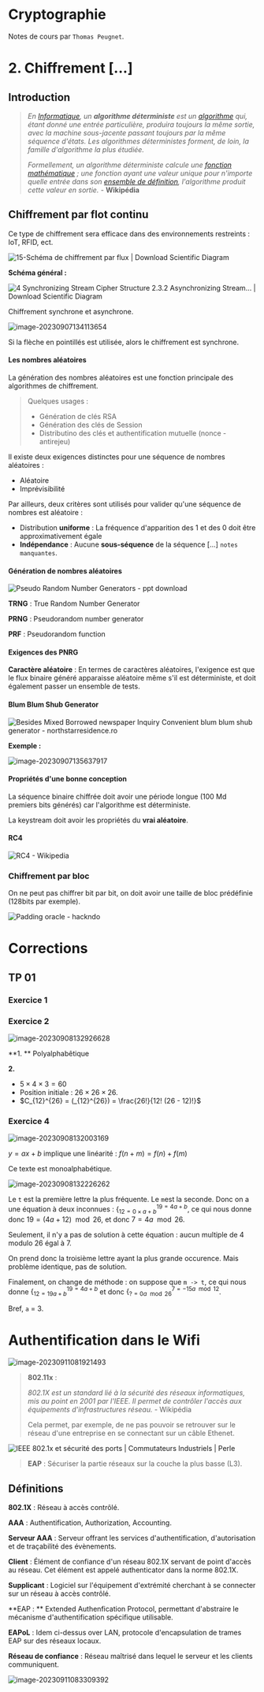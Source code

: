 # Cryptographie

Notes de cours par `Thomas Peugnet`.

# 2. Chiffrement [...]

## Introduction

> *En [Informatique](https://fr.wikipedia.org/wiki/Informatique), un **algorithme déterministe** est un [algorithme](https://fr.wikipedia.org/wiki/Algorithme) qui, étant donné une entrée particulière, produira toujours la même sortie, avec la machine sous-jacente passant toujours par la même séquence d'états. Les algorithmes déterministes forment, de loin, la famille d'algorithme la plus étudiée.*
>
> *Formellement, un algorithme déterministe calcule une [fonction mathématique](https://fr.wikipedia.org/wiki/Application_(mathématiques)) ; une fonction ayant une valeur unique pour n'importe quelle entrée dans son [ensemble de définition](https://fr.wikipedia.org/wiki/Ensemble_de_définition), l'algorithme produit cette valeur en sortie.* - **Wikipédia**

## Chiffrement par flot continu

Ce type de chiffrement sera efficace dans des environnements restreints : IoT, RFID, ect.

![15-Schéma de chiffrement par flux | Download Scientific Diagram](./assets/Schema-de-chiffrement-par-flux.png)

**Schéma général :**

![4 Synchronizing Stream Cipher Structure 2.3.2 Asynchronizing Stream... |  Download Scientific Diagram](./assets/Synchronizing-Stream-Cipher-Structure-232-Asynchronizing-Stream-Cipher-An.png)



Chiffrement synchrone et asynchrone.

![image-20230907134113654](./assets/image-20230907134113654-4086874.png)

Si la flèche en pointillés est utilisée, alors le chiffrement est synchrone.

#### Les nombres aléatoires

La génération des nombres aléatoires est une fonction principale des algorithmes de chiffrement.

> Quelques usages :
>
> - Génération de clés RSA
> - Génération des clés de Session
> - Distributino des clés et authentification mutuelle (nonce - antirejeu)

Il existe deux exigences distinctes pour une séquence de nombres aléatoires :

- Aléatoire
- Imprévisibilité

Par ailleurs, deux critères sont utilisés pour valider qu'une séquence de nombres est aléatoire : 

- Distribution **uniforme** : La fréquence d'apparition des 1 et des 0 doit être approximativement égale
- **Indépendance** : Aucune **sous-séquence** de la séquence [...] `notes manquantes`.

#### Génération de nombres aléatoires

![Pseudo Random Number Generators - ppt download](./assets/Structures+of+Random+Number+Generation.jpg)

**TRNG** : True Random Number Generator

**PRNG** : Pseudorandom number generator

**PRF** : Pseudorandom function 

#### Exigences des PNRG

**Caractère aléatoire** : En termes de caractères aléatoires, l'exigence est que le flux binaire généré apparaisse aléatoire même s'il est déterministe, et doit également passer un ensemble de tests.

#### Blum Blum Shub Generator

![Besides Mixed Borrowed newspaper Inquiry Convenient blum blum shub  generator - northstarresidence.ro](./assets/Blum+Blum+Shub+Generator+(BBS).jpg)

**Exemple :**

![image-20230907135637917](./assets/image-20230907135637917-4087800.png)

#### Propriétés d'une bonne conception

La séquence binaire chiffrée doit avoir une période longue (100 Md premiers bits générés) car l'algorithme est déterministe.

La keystream doit avoir les propriétés du **vrai aléatoire**.

#### RC4

![RC4 - Wikipedia](./assets/320px-RC4.svg.png)



### Chiffrement par bloc

On ne peut pas chiffrer bit par bit, on doit avoir une taille de bloc prédéfinie (128bits par exemple).

![Padding oracle - hackndo](./assets/sc1.png)

# Corrections

## TP 01

### Exercice 1

### Exercice 2

![image-20230908132926628](./assets/image-20230908132926628-4172569.png)

**1. ** Polyalphabêtique

**2.** 

- $5 \times 4 \times 3 = 60$  
- Position initiale : $26 \times 26 \times 26$.
- $C_{12}^{26} = (_{12}^{26}) = \frac{26!}{12! (26 - 12)!}$

### Exercice 4

![image-20230908132003169](./assets/image-20230908132003169-4172005.png)

$y = ax + b$ implique une linéarité : $f(n+m)=f(n)+f(m)$

Ce texte est monoalphabétique.

![image-20230908132226262](./assets/image-20230908132226262-4172148.png)

Le `t` est la première lettre la plus fréquente. Le `m`est la seconde. Donc on a une équation à deux inconnues : $\{^{19 = 4a + b}_{12 = 0 \times a + b}$, ce qui nous donne donc $19 = (4a + 12) \mod 26$, et donc $7 = 4a \mod 26$.

Seulement, il n'y a pas de solution à cette équation : aucun multiple de 4 modulo 26 égal à 7.

On prend donc la troisième lettre ayant la plus grande occurence. Mais problème identique, pas de solution.

Finalement, on change de méthode : on suppose que `m -> t`, ce qui nous donne $\{^{19 = 4a + b}_{12 = 19 a + b}$ et donc $\{^{7 = -15a \mod 12}_{? = 0 a \mod 26}$.

Bref, `a` = 3.

# Authentification dans le Wifi

![image-20230911081921493](./assets/image-20230911081921493-4413163.png)

> **802.11x** :
>
> *802.1X est un standard lié à la sécurité des réseaux informatiques, mis au point en 2001 par l'IEEE. Il permet de contrôler l'accès aux équipements d'infrastructures réseau.* - Wikipédia
>
> Cela permet, par exemple, de ne pas pouvoir se retrouver sur le réseau d'une entreprise en se connectant sur un câble Ethenet.

![IEEE 802.1x et sécurité des ports | Commutateurs Industriels | Perle](./assets/802.1X_wired_protocols.png)

> **EAP** : Sécuriser la partie réseaux sur la couche la plus basse (L3).

## Définitions

**802.1X** : Réseau à accès contrôlé.

**AAA** : Authentification, Authorization, Accounting.

**Serveur AAA** : Serveur offrant les services d'authentification, d'autorisation et de traçabilité des évènements.

**Client** : Élément de confiance d'un réseau 802.1X servant de point d'accès au réseau. Cet élément est appelé authenticator dans la norme 802.1X.

**Supplicant** : Logiciel sur l'équipement d'extrémité cherchant à se connecter sur un réseau à accès contrôlé.

**EAP : ** Extended Authenfication Protocol, permettant d'abstraire le mécanisme d'authentification spécifique utilisable.

**EAPoL** : Idem ci-dessus over LAN, protocole d'encapsulation de trames EAP sur des réseaux locaux.

**Réseau de confiance** : Réseau maîtrisé dans lequel le serveur et les clients communiquent.

![image-20230911083309392](./assets/image-20230911083309392-4413990.png)

